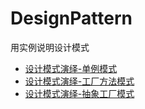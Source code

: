 # DesignPattern
用实例说明设计模式

+ [设计模式演绎-单例模式](https://www.lefer.cn/posts/33129/)
+ [设计模式演绎-工厂方法模式](https://www.lefer.cn/posts/10448/)
+ [设计模式演绎-抽象工厂模式](https://www.lefer.cn/posts/9280/)